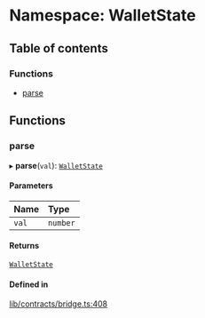 # Namespace: WalletState

## Table of contents

### Functions

- [parse](WalletState.md#parse)

## Functions

### parse

▸ **parse**(`val`): [`WalletState`](../enums/WalletState-1.md)

#### Parameters

| Name | Type |
| :------ | :------ |
| `val` | `number` |

#### Returns

[`WalletState`](../enums/WalletState-1.md)

#### Defined in

[lib/contracts/bridge.ts:408](https://github.com/threshold-network/tbtc-v2/blob/ntt-typescript/typescript/src/lib/contracts/bridge.ts#L408)

